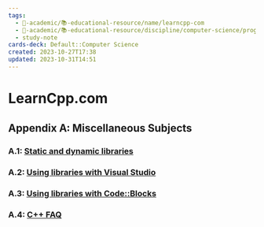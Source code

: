```yaml
---
tags:
  - 🔴-academic/📚-educational-resource/name/learncpp-com
  - 🔴-academic/📚-educational-resource/discipline/computer-science/programming-language/cpp
  - study-note
cards-deck: Default::Computer Science
created: 2023-10-27T17:38
updated: 2023-10-31T14:51
---
```


# LearnCpp.com

## Appendix A꞉ Miscellaneous Subjects

### A.1: [Static and dynamic libraries](https://www.learncpp.com/cpp-tutorial/a1-static-and-dynamic-libraries/)

### A.2: [Using libraries with Visual Studio](https://www.learncpp.com/cpp-tutorial/a2-using-libraries-with-visual-studio-2005-express/)

### A.3: [Using libraries with Code::Blocks](https://www.learncpp.com/cpp-tutorial/a3-using-libraries-with-codeblocks/) 

### A.4: [C++ FAQ](https://www.learncpp.com/cpp-tutorial/cpp-faq/)



